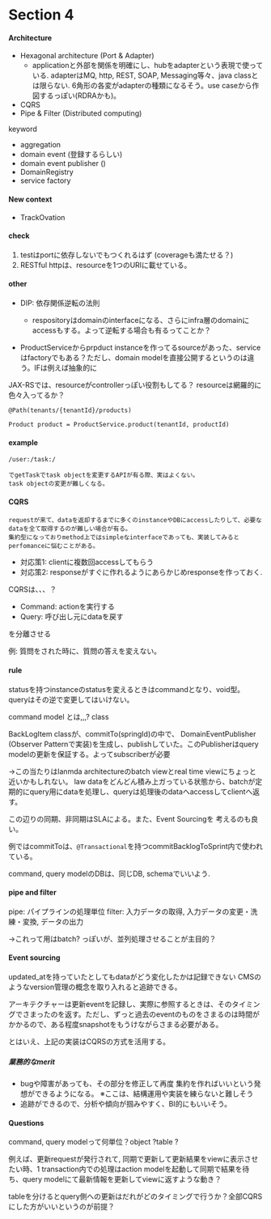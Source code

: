 # Section 4

#### Architecture
 - Hexagonal architecture (Port & Adapter)
   - applicationと外部を関係を明確にし、hubをadapterという表現で使っている. adapterはMQ, http, REST, SOAP, Messaging等々、java classとは限らない. 6角形の各変がadapterの種類になるそう。use caseから作図するっぽい(RDRAかも)。
 - CQRS
 - Pipe & Filter (Distributed computing)

keyword
 - aggregation
 - domain event (登録するらしい)
 - domain event publisher ()
 - DomainRegistry
 - service factory
 
#### New context
 - TrackOvation

#### check

1. testはportに依存しないでもつくれるはず (coverageも満たせる？)
2. RESTful httpは、resourceを1つのURIに載せている。

#### other
 - DIP: 依存関係逆転の法則 
   - respositoryはdomainのinterfaceになる、さらにinfra層のdomainにaccessもする。よって逆転する場合も有るってことか？

 - ProductServiceからprpduct instanceを作ってるsourceがあった、serviceはfactoryでもある？ただし、domain modelを直接公開するというのは違う。IFは例えば抽象的に

JAX-RSでは、resourceがcontrollerっぽい役割もしてる？
resourceは網羅的に色々入ってるか？

```
@Path(tenants/{tenantId}/products)
```

```
Product product = ProductService.product(tenantId, productId)
```

#### example

```
/user:/task:/

でgetTaskでtask objectを変更するAPIが有る際、実はよくない。
task objectの変更が難しくなる。
```

#### CQRS

```
requestが来て、dataを返却するまでに多くのinstanceやDBにaccessしたりして、必要なdataを全て取得するのが難しい場合が有る。
集約型になっておりmethod上ではsimpleなinterfaceであっても、実装してみるとperfomanceに悩むことがある。
```

 - 対応策1: clientに複数回accessしてもらう
 - 対応策2: responseがすぐに作れるようにあらかじめresponseを作っておく.


CQRSは、、、？

 - Command: actionを実行する
 - Query: 呼び出し元にdataを戻す

を分離させる

例: 質問をされた時に、質問の答えを変えない。

#### rule

statusを持つinstanceのstatusを変えるときはcommandとなり、void型。queryはその逆で変更してはいけない。

command model とは,,,? class

BackLogItem classが、commitTo(springId)の中で、
DomainEventPublisher (Observer Patternで実装)を生成し、publishしていた。このPublisherはquery modelの更新を保証する。よってsubscriberが必要

→この当たりはlanmda architectureのbatch viewとreal time viewにちょっと近いかもしれない。
law dataをどんどん積み上ガっている状態から、batchが定期的にquery用にdataを処理し、queryは処理後のdataへaccessしてclientへ返す。

この辺りの同期、非同期はSLAによる。また、Event Sourcingを
考えるのも良い。


例ではcommitToは、`@Transactional`を持つcommitBacklogToSprint内で使われている。

command, query modelのDBは、同じDB, schemaでいいよう.

#### pipe and filter

pipe: パイプラインの処理単位
filter: 入力データの取得, 入力データの変更・洗練・変換, データの出力

→これって用はbatch? っぽいが、並列処理させることが主目的？

#### Event sourcing

updated_atを持っていたとしてもdataがどう変化したかは記録できない CMSのようなversion管理の概念を取り入れると追跡できる。

アーキテクチャーは更新eventを記録し、実際に参照するときは、そのタイミングでさまったのを返す。ただし、ずっと過去のeventのものをさまるのは時間がかかるので、ある程度snapshotをもうけながらさまる必要がある。

とはいえ、上記の実装はCQRSの方式を活用する。

##### 業務的なmerit
 - bugや障害があっても、その部分を修正して再度
集約を作ればいいという発想ができるようになる。
※ここは、結構運用や実装を練らないと難しそう
 - 追跡ができるので、分析や傾向が掴みやすく、BI的にもいいそう。

#### Questions

command, query modelって何単位？object ?table ? 

例えば、更新requestが発行されて, 同期で更新して更新結果をviewに表示させたい時、1 transaction内での処理はaction modelを起動して同期で結果を待ち、query modelにて最新情報を更新してviewに返すような動き？

tableを分けるとquery側への更新はだれがどのタイミングで行うか？全部CQRSにした方がいいというのが前提？

